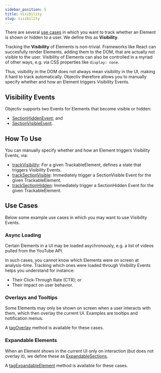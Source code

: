 ```yaml
---
sidebar_position: 5
title: Visibility
slug: visibility
---
```


There are several [use cases](#use-cases) in which you want to track whether an Element is shown or hidden to 
a user. We define this as **Visibility**.

Tracking the **Visibility** of Elements is non-trivial. Frameworks like React can succesfully render Elements, 
adding them to the DOM, that are actually not visible to the user. Visibility of Elements can also be 
controlled in a myriad of other ways, e.g. via CSS properties like `display: none`.

Thus, visibility in the DOM does not always mean visibility in the UI, making it hard to track automatically. 
Objectiv therefore allows you to manually specify whether and how an Element triggers Visibility Events.

## Visibility Events
Objectiv supports two Events for Elements that become visible or hidden:
* [SectionHiddenEvent](/taxonomy/reference/events/SectionHiddenEvent.md); and
* [SectionVisibleEvent](/taxonomy/reference/events/SectionVisibleEvent.md).

## How To Use
You can manually specify whether and how an Element triggers Visibility Events, via:
* [trackVisibility](/tracking/api-reference/eventTrackers/trackVisibility.md): For a given TrackableElement, 
  defines a state that triggers Visibility Events.
* [trackSectionVisible](/tracking/api-reference/eventTrackers/trackSectionVisible.md): Immediately trigger a
  SectionVisible Event for the given TrackableElement.
* [trackSectionHidden](/tracking/api-reference/eventTrackers/trackSectionHidden.md): Immediately trigger a
  SectionHidden Event for the given TrackableElement.

## Use Cases
Below some example use cases in which you may want to use Visibility Events.

### Async Loading
Certain Elements in a UI may be loaded asychronously, e.g. a list of videos pulled from the YouTube API. 

In such cases, you cannot know which Elements were on screen at analysis-time. Tracking which ones were 
loaded through Visibility Events helps you understand for instance:
* Their Click-Through Rate (CTR); or
* Their impact on user behavior.

### Overlays and Tooltips
Some Elements may only be shown on screen when a user interacts with them, which then overlay the current UI.
Examples are tooltips and notification menus. 

A [tagOverlay](/tracking/api-reference/locationTaggers/tagOverlay.md) method is available for these cases.

### Expandable Elements
When an Element shows in the current UI only on interaction (but does not overlay it), we define these as 
[ExpandableSections](/taxonomy/reference/location-contexts/ExpandableSectionContext.md).

A [tagExpandableElement](/tracking/api-reference/locationTaggers/tagExpandableElement.md) method is 
available for these cases.
